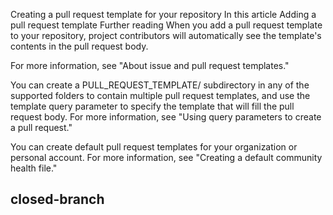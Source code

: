Creating a pull request template for your repository
In this article
Adding a pull request template
Further reading
When you add a pull request template to your repository, project contributors will automatically see the template's contents in the pull request body.

For more information, see "About issue and pull request templates."

You can create a PULL_REQUEST_TEMPLATE/ subdirectory in any of the supported folders to contain multiple pull request templates, and use the template query parameter to specify the template that will fill the pull request body. For more information, see "Using query parameters to create a pull request."

You can create default pull request templates for your organization or personal account. For more information, see "Creating a default community health file."


closed-branch
---------------------------------------------------------------------------------------------------------------
